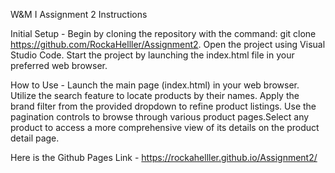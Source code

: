 W&M I Assignment 2 Instructions

Initial Setup - Begin by cloning the repository with the command: git clone https://github.com/RockaHelller/Assignment2. Open the project using Visual Studio Code. Start the project by launching the index.html file in your preferred web browser.

How to Use - Launch the main page (index.html) in your web browser. Utilize the search feature to locate products by their names. Apply the brand filter from the provided dropdown to refine product listings. Use the pagination controls to browse through various product pages.Select any product to access a more comprehensive view of its details on the product detail page.

Here is the Github Pages Link - https://rockahelller.github.io/Assignment2/

